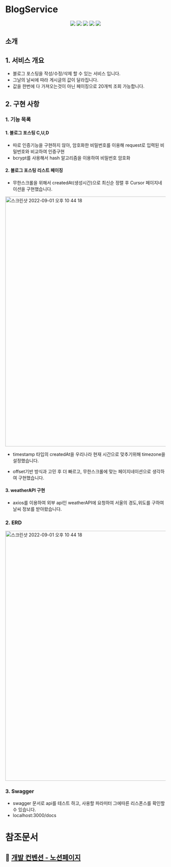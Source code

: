 # BlogService

<div align="center">
  <img src="https://img.shields.io/badge/node-16.17.0-339933?logo=node.js"> 
  <img src="https://img.shields.io/badge/NestJS-9.0.0-E0234E?logo=NestJS"> 
  <img src="https://img.shields.io/badge/TypeScript-4.4.5-3178C6?logo=typescript"> 
  <img src="https://img.shields.io/badge/Swagger-6.1.0-DC382D?logo=swagger"> 
  <img src="https://img.shields.io/badge/TypeORM-0.3.9-010101"> 
</div>

## 소개

## 1. 서비스 개요

- 블로그 포스팅을 작성/수정/삭제 할 수 있는 서비스 입니다.
- 그날의 날씨에 따라 게시글의 값이 달라집니다.
- 값을 한번에 다 가져오는것이 아닌 페이징으로 20개씩 조회 가능합니다.

## 2. 구현 사항

### 1. 기능 목록

#### 1. 블로그 포스팅 C,U,D
- 따로 인증기능을 구현하지 않아, 암호화한 비밀번호를 이용해 request로 입력된 비밀번호와 비교하여 인증구현
- bcrypt를 사용해서 hash 알고리즘을 이용하여 비밀번호 암호화

#### 2. 블로그 포스팅 리스트 페이징

- 무한스크롤을 위해서 createdAt(생성시간)으로 최신순 정렬 후 Cursor 페이지네이션을 구현했습니다.

<img width="785" alt="스크린샷 2022-09-01 오후 10 44 18" src="https://user-images.githubusercontent.com/65529348/188895256-5b8c9c5c-e1c0-4369-9c79-441fd7f3a026.png">

- timestamp 타입의 createdAt을 우리나라 현재 시간으로 맞추기위해 timezone을 설정했습니다.

- offset기반 방식과 고민 후 더 빠르고, 무한스크롤에 맞는 페이지네이션으로 생각하여 구현했습니다.

#### 3. weatherAPI 구현

- axios를 이용하여 외부 api인 weatherAPI에 요청하여 서울의 경도,위도를 구하여 날씨 정보를 받아왔습니다.

### 2. ERD

<img width="785" alt="스크린샷 2022-09-01 오후 10 44 18" src="https://user-images.githubusercontent.com/65529348/188894680-e6e7e5b7-7040-4def-b0b7-be69fcd3c3b2.png">
</br>

### 3. Swagger 
- swagger 문서로 api를 테스트 하고, 사용할 파라미터 그에따른 리스폰스를 확인할 수 있습니다.
- localhost:3000/docs

# 참조문서

## 📌 [개발 컨벤션 - 노션페이지](https://www.notion.so/devksanbal/9da9e2986a634b07a9615dd4298af006)
